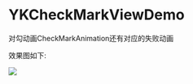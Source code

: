 # YKCheckMarkViewDemo
对勾动画CheckMarkAnimation还有对应的失败动画

效果图如下:

![](/Users/zhaojijin/Desktop/MyGitHub/YKCheckMarkViewDemo/03.gif)
